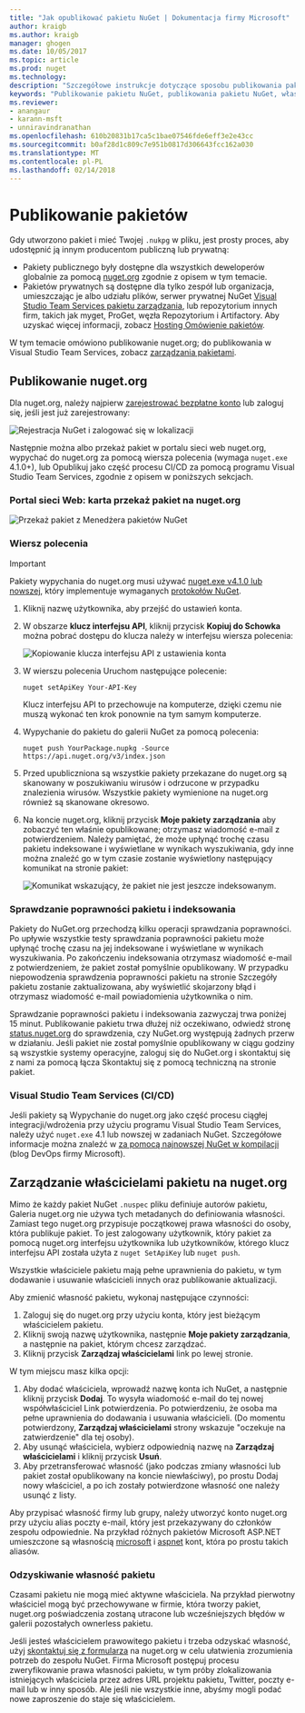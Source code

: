 ```yaml
---
title: "Jak opublikować pakietu NuGet | Dokumentacja firmy Microsoft"
author: kraigb
ms.author: kraigb
manager: ghogen
ms.date: 10/05/2017
ms.topic: article
ms.prod: nuget
ms.technology: 
description: "Szczegółowe instrukcje dotyczące sposobu publikowania pakietu NuGet nuget.org lub prywatnej źródeł danych i jak zarządzać własność pakietu na nuget.org."
keywords: "Publikowanie pakietu NuGet, publikowania pakietu NuGet, własność pakietu NuGet, publikować nuget.org, prywatnego źródeł danych NuGet"
ms.reviewer:
- anangaur
- karann-msft
- unniravindranathan
ms.openlocfilehash: 610b20831b17ca5c1bae07546fde6eff3e2e43cc
ms.sourcegitcommit: b0af28d1c809c7e951b0817d306643fcc162a030
ms.translationtype: MT
ms.contentlocale: pl-PL
ms.lasthandoff: 02/14/2018
---
```

# <a name="publishing-packages"></a>Publikowanie pakietów

Gdy utworzono pakiet i mieć Twojej `.nukpg` w pliku, jest prosty proces, aby udostępnić ją innym producentom publiczną lub prywatną:

- Pakiety publicznego były dostępne dla wszystkich deweloperów globalnie za pomocą [nuget.org](https://www.nuget.org/packages/manage/upload) zgodnie z opisem w tym temacie.
- Pakietów prywatnych są dostępne dla tylko zespół lub organizacja, umieszczając je albo udziału plików, serwer prywatnej NuGet [Visual Studio Team Services pakietu zarządzania](https://www.visualstudio.com/docs/package/nuget/publish), lub repozytorium innych firm, takich jak myget, ProGet, węzła Repozytorium i Artifactory. Aby uzyskać więcej informacji, zobacz [Hosting Omówienie pakietów](../hosting-packages/overview.md).

W tym temacie omówiono publikowanie nuget.org; do publikowania w Visual Studio Team Services, zobacz [zarządzania pakietami](https://www.visualstudio.com/docs/package/nuget/publish).

## <a name="publish-to-nugetorg"></a>Publikowanie nuget.org

Dla nuget.org, należy najpierw [zarejestrować bezpłatne konto](https://www.nuget.org/users/account/LogOn?returnUrl=%2F) lub zaloguj się, jeśli jest już zarejestrowany:

![Rejestracja NuGet i zalogować się w lokalizacji](media/publish_NuGetSignIn.png)

Następnie można albo przekaż pakiet w portalu sieci web nuget.org, wypychać do nuget.org za pomocą wiersza polecenia (wymaga `nuget.exe` 4.1.0+), lub Opublikuj jako część procesu CI/CD za pomocą programu Visual Studio Team Services, zgodnie z opisem w poniższych sekcjach.

### <a name="web-portal-use-the-upload-package-tab-on-nugetorg"></a>Portal sieci Web: karta przekaż pakiet na nuget.org

![Przekaż pakiet z Menedżera pakietów NuGet](media/publish_UploadYourPackage.PNG)

### <a name="command-line"></a>Wiersz polecenia

> [!Important]
> Pakiety wypychania do nuget.org musi używać [nuget.exe v4.1.0 lub nowszej](https://www.nuget.org/downloads), który implementuje wymaganych [protokołów NuGet](../api/nuget-protocols.md).

1. Kliknij nazwę użytkownika, aby przejść do ustawień konta.
1. W obszarze **klucz interfejsu API**, kliknij przycisk **Kopiuj do Schowka** można pobrać dostępu do klucza należy w interfejsu wiersza polecenia:

    ![Kopiowanie klucza interfejsu API z ustawienia konta](media/publish_APIKey.png)

1. W wierszu polecenia Uruchom następujące polecenie:

    ```cli
    nuget setApiKey Your-API-Key
    ```

    Klucz interfejsu API to przechowuje na komputerze, dzięki czemu nie muszą wykonać ten krok ponownie na tym samym komputerze.

1. Wypychanie do pakietu do galerii NuGet za pomocą polecenia:

    ```cli
    nuget push YourPackage.nupkg -Source https://api.nuget.org/v3/index.json
    ```

1. Przed upubliczniona są wszystkie pakiety przekazane do nuget.org są skanowany w poszukiwaniu wirusów i odrzucone w przypadku znalezienia wirusów. Wszystkie pakiety wymienione na nuget.org również są skanowane okresowo.

1. Na koncie nuget.org, kliknij przycisk **Moje pakiety zarządzania** aby zobaczyć ten właśnie opublikowane; otrzymasz wiadomość e-mail z potwierdzeniem. Należy pamiętać, że może upłynąć trochę czasu pakietu indeksowane i wyświetlane w wynikach wyszukiwania, gdy inne można znaleźć go w tym czasie zostanie wyświetlony następujący komunikat na stronie pakiet:

    ![Komunikat wskazujący, że pakiet nie jest jeszcze indeksowanym.](media/publish_NotYetIndexed.png)

### <a name="package-validation-and-indexing"></a>Sprawdzanie poprawności pakietu i indeksowania

Pakiety do NuGet.org przechodzą kilku operacji sprawdzania poprawności. Po upływie wszystkie testy sprawdzania poprawności pakietu może upłynąć trochę czasu na jej indeksowane i wyświetlane w wynikach wyszukiwania. Po zakończeniu indeksowania otrzymasz wiadomość e-mail z potwierdzeniem, że pakiet został pomyślnie opublikowany. W przypadku niepowodzenia sprawdzenia poprawności pakietu na stronie Szczegóły pakietu zostanie zaktualizowana, aby wyświetlić skojarzony błąd i otrzymasz wiadomość e-mail powiadomienia użytkownika o nim.

Sprawdzanie poprawności pakietu i indeksowania zazwyczaj trwa poniżej 15 minut. Publikowanie pakietu trwa dłużej niż oczekiwano, odwiedź stronę [status.nuget.org](https://status.nuget.org/) do sprawdzenia, czy NuGet.org występują żadnych przerw w działaniu. Jeśli pakiet nie został pomyślnie opublikowany w ciągu godziny są wszystkie systemy operacyjne, zaloguj się do NuGet.org i skontaktuj się z nami za pomocą łącza Skontaktuj się z pomocą techniczną na stronie pakiet.

### <a name="visual-studio-team-services-cicd"></a>Visual Studio Team Services (CI/CD)

Jeśli pakiety są Wypychanie do nuget.org jako część procesu ciągłej integracji/wdrożenia przy użyciu programu Visual Studio Team Services, należy użyć `nuget.exe` 4.1 lub nowszej w zadaniach NuGet. Szczegółowe informacje można znaleźć w [za pomocą najnowszej NuGet w kompilacji](https://blogs.msdn.microsoft.com/devops/2017/09/29/using-the-latest-nuget-in-your-build/) (blog DevOps firmy Microsoft).

## <a name="managing-package-owners-on-nugetorg"></a>Zarządzanie właścicielami pakietu na nuget.org

Mimo że każdy pakiet NuGet `.nuspec` pliku definiuje autorów pakietu, Galeria nuget.org nie używa tych metadanych do definiowania własności. Zamiast tego nuget.org przypisuje początkowej prawa własności do osoby, która publikuje pakiet. To jest zalogowany użytkownik, który pakiet za pomocą nuget.org interfejsu użytkownika lub użytkowników, którego klucz interfejsu API została użyta z `nuget SetApiKey` lub `nuget push`.

Wszystkie właściciele pakietu mają pełne uprawnienia do pakietu, w tym dodawanie i usuwanie właścicieli innych oraz publikowanie aktualizacji.

Aby zmienić własność pakietu, wykonaj następujące czynności:

1. Zaloguj się do nuget.org przy użyciu konta, który jest bieżącym właścicielem pakietu.
1. Kliknij swoją nazwę użytkownika, następnie **Moje pakiety zarządzania**, a następnie na pakiet, którym chcesz zarządzać.
1. Kliknij przycisk **Zarządzaj właścicielami** link po lewej stronie.

W tym miejscu masz kilka opcji:

1. Aby dodać właściciela, wprowadź nazwę konta ich NuGet, a następnie kliknij przycisk **Dodaj**. To wysyła wiadomość e-mail do tej nowej współwłaściciel Link potwierdzenia. Po potwierdzeniu, że osoba ma pełne uprawnienia do dodawania i usuwania właścicieli. (Do momentu potwierdzony, **Zarządzaj właścicielami** strony wskazuje "oczekuje na zatwierdzenie" dla tej osoby).
1. Aby usunąć właściciela, wybierz odpowiednią nazwę na **Zarządzaj właścicielami** i kliknij przycisk **Usuń**.
1. Aby przetransferować własność (jako podczas zmiany własności lub pakiet został opublikowany na koncie niewłaściwy), po prostu Dodaj nowy właściciel, a po ich zostały potwierdzone własność one należy usunąć z listy.

Aby przypisać własność firmy lub grupy, należy utworzyć konto nuget.org przy użyciu alias poczty e-mail, który jest przekazywany do członków zespołu odpowiednie. Na przykład różnych pakietów Microsoft ASP.NET umieszczone są własnością [microsoft](http://nuget.org/profiles/microsoft) i [aspnet](http://nuget.org/profiles/aspnet) kont, która po prostu takich aliasów.

### <a name="recovering-package-ownership"></a>Odzyskiwanie własność pakietu

Czasami pakietu nie mogą mieć aktywne właściciela. Na przykład pierwotny właściciel mogą być przechowywane w firmie, która tworzy pakiet, nuget.org poświadczenia zostaną utracone lub wcześniejszych błędów w galerii pozostałych ownerless pakietu.

Jeśli jesteś właścicielem prawowitego pakietu i trzeba odzyskać własność, użyj [skontaktuj się z formularza](https://www.nuget.org/policies/Contact) na nuget.org w celu ułatwienia zrozumienia potrzeb do zespołu NuGet. Firma Microsoft postępuj procesu zweryfikowanie prawa własności pakietu, w tym próby zlokalizowania istniejących właściciela przez adres URL projektu pakietu, Twitter, poczty e-mail lub w inny sposób. Ale jeśli nie wszystkie inne, abyśmy mogli podać nowe zaproszenie do staje się właścicielem.
